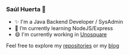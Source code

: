 ### Saúl Huerta 👋

- ✨ I'm a Java Backend Developer / SysAdmin
- 🌱 I’m currently learning NodeJS/Express
- 😄 I'm currently working in [Unosquare][uno]

Feel free to explore my [repositories][repos] or my [blog][my_web]

[repos]: https://github.com/saulhuerta?tab=repositories
[my_web]: https://saulh.wordpress.com/
[uno]: https://www.unosquare.com/

<!--
**saulhuerta/saulhuerta** is a ✨ _special_ ✨ repository because its `README.md` (this file) appears on your GitHub profile.

Here are some ideas to get you started:

- 🔭 I’m currently working on ...
- 🌱 I’m currently learning ...
- 👯 I’m looking to collaborate on ...
- 🤔 I’m looking for help with ...
- 💬 Ask me about ...
- 📫 How to reach me: ...
- 😄 Pronouns: ...
- ⚡ Fun fact: ...
-->
